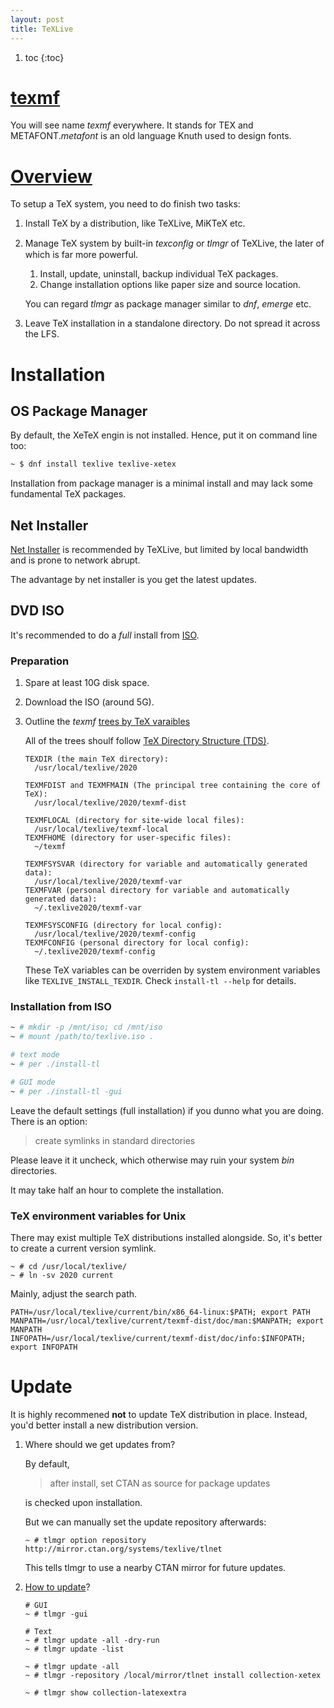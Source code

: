 ```yaml
---
layout: post
title: TeXLive
---
```


1. toc
{:toc}

# [texmf](https://tex.stackexchange.com/a/77726)

You will see name _texmf_ everywhere. It stands for TEX and METAFONT._metafont_ is an old language Knuth used to design fonts.

# [Overview](http://tug.org/texlive/doc/texlive-en/texlive-en.html)

To setup a TeX system, you need to do finish two tasks:

1. Install TeX by a distribution, like TeXLive, MiKTeX etc.
2. Manage TeX system by built-in _texconﬁg_ or _tlmgr_ of TeXLive, the later of which is far more powerful.
   1. Install, update, uninstall, backup individual TeX packages.
   2. Change installation options like paper size and source location.

   You can regard _tlmgr_ as package manager similar to _dnf_, _emerge_ etc.
3. Leave TeX installation in a standalone directory. Do not spread it across the LFS.

# Installation

## OS Package Manager

By default, the XeTeX engin is not installed. Hence, put it on command line too:

```bash
~ $ dnf install texlive texlive-xetex
```

Installation from package manager is a minimal install and may lack some fundamental TeX packages.

## Net Installer

[Net Installer](https://tug.org/texlive/acquire-netinstall.html) is recommended by TeXLive, but limited by local bandwidth and is prone to network abrupt.

The advantage by net installer is you get the latest updates.

## DVD ISO

It's recommended to do a _full_ install from [ISO](https://mirror.lzu.edu.cn/CTAN/systems/texlive/Images/texlive.iso).

### Preparation

1. Spare at least 10G disk space.
2. Download the ISO (around 5G).
3. Outline the _texmf_ [trees by TeX varaibles](http://www.tug.org/texlive/doc/texlive-en/texlive-en.html#x1-110002.3)

   All of the trees shoulf follow [TeX Directory Structure (TDS)](https://tug.org/tds).

   ```
   TEXDIR (the main TeX directory):
     /usr/local/texlive/2020

   TEXMFDIST and TEXMFMAIN (The principal tree containing the core of TeX):
     /usr/local/texlive/2020/texmf-dist

   TEXMFLOCAL (directory for site-wide local files):
     /usr/local/texlive/texmf-local
   TEXMFHOME (directory for user-specific files):
     ~/texmf

   TEXMFSYSVAR (directory for variable and automatically generated data):
     /usr/local/texlive/2020/texmf-var
   TEXMFVAR (personal directory for variable and automatically generated data):
     ~/.texlive2020/texmf-var

   TEXMFSYSCONFIG (directory for local config):
     /usr/local/texlive/2020/texmf-config
   TEXMFCONFIG (personal directory for local config):
     ~/.texlive2020/texmf-config
   ```

   These TeX variables can be overriden by system environment variables like `TEXLIVE_INSTALL_TEXDIR`. Check `install-tl --help` for details.

### Installation from ISO

```bash
~ # mkdir -p /mnt/iso; cd /mnt/iso
~ # mount /path/to/texlive.iso .

# text mode
~ # per ./install-tl

# GUI mode
~ # per ./install-tl -gui
```

Leave the default settings (full installation) if you dunno what you are doing. There is an option:

> create symlinks in standard directories

Please leave it it uncheck, which otherwise may ruin your system _bin_ directories.

It may take half an hour to complete the installation.

### TeX environment variables for Unix

There may exist multiple TeX distributions installed alongside. So, it's better to create a current version symlink.

```
~ # cd /usr/local/texlive/
~ # ln -sv 2020 current 
```

Mainly, adjust the search path.

```
PATH=/usr/local/texlive/current/bin/x86_64-linux:$PATH; export PATH
MANPATH=/usr/local/texlive/current/texmf-dist/doc/man:$MANPATH; export MANPATH
INFOPATH=/usr/local/texlive/current/texmf-dist/doc/info:$INFOPATH; export INFOPATH
```

# Update

It is highly recommened __not__ to update TeX distribution in place. Instead, you'd better install a new distribution version.

1. Where should we get updates from?

   By default,

   >after install, set CTAN as source for package updates

   is checked upon installation.

   But we can manually set the update repository afterwards:

   ```
   ~ # tlmgr option repository http://mirror.ctan.org/systems/texlive/tlnet
   ```

   This tells tlmgr to use a nearby CTAN mirror for future updates.
2. [How to update](http://tug.org/texlive/doc/texlive-en/texlive-en.html#x1-450005.2)?

   ```
   # GUI
   ~ # tlmgr -gui

   # Text
   ~ # tlmgr update -all -dry-run
   ~ # tlmgr update -list

   ~ # tlmgr update -all
   ~ # tlmgr -repository /local/mirror/tlnet install collection-xetex

   ~ # tlmgr show collection-latexextra
   ```
